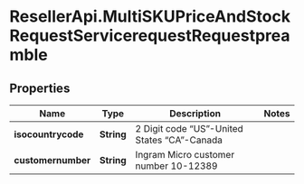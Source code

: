 # ResellerApi.MultiSKUPriceAndStockRequestServicerequestRequestpreamble

## Properties

Name | Type | Description | Notes
------------ | ------------- | ------------- | -------------
**isocountrycode** | **String** | 2 Digit code “US”-United States “CA”-Canada | 
**customernumber** | **String** | Ingram Micro customer number 10-12389 | 



